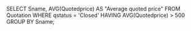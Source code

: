 SELECT Sname, AVG(Quotedprice) AS "Average quoted price" FROM Quotation WHERE qstatus = 'Closed' HAVING AVG(Quotedprice) > 500 GROUP BY Sname;